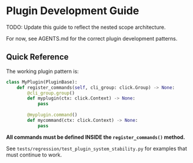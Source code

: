 # Plugin Development Guide

TODO: Update this guide to reflect the nested scope architecture.

For now, see AGENTS.md for the correct plugin development patterns.

## Quick Reference

The working plugin pattern is:

```python
class MyPlugin(PluginBase):
    def register_commands(self, cli_group: click.Group) -> None:
        @cli_group.group()
        def myplugin(ctx: click.Context) -> None:
            pass
        
        @myplugin.command()
        def mycommand(ctx: click.Context) -> None:
            pass
```

**All commands must be defined INSIDE the `register_commands()` method.**

See `tests/regression/test_plugin_system_stability.py` for examples that must continue to work.